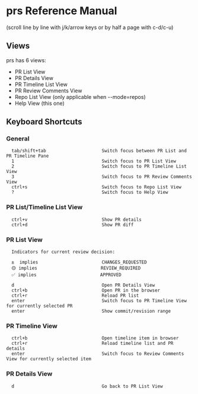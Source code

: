# prs Reference Manual

(scroll line by line with j/k/arrow keys or by half a page with c-d/c-u)

## Views

prs has 6 views:

- PR List View
- PR Details View
- PR Timeline List View
- PR Review Comments View
- Repo List View (only applicable when --mode=repos)
- Help View (this one)

## Keyboard Shortcuts

### General

```text
  tab/shift+tab                     Switch focus between PR List and PR Timeline Pane
  1                                 Switch focus to PR List View
  2                                 Switch focus to PR Timeline List View
  3                                 Switch focus to PR Review Comments View
  ctrl+s                            Switch focus to Repo List View
  ?                                 Switch focus to Help View
```

### PR List/Timeline List View


```text
  ctrl+v                            Show PR details
  ctrl+d                            Show PR diff
```

### PR List View

```text
  Indicators for current review decision:

  ±  implies                        CHANGES_REQUESTED
  🟡 implies                        REVIEW_REQUIRED
  ✅ implies                        APPROVED

  d                                 Open PR Details View
  ctrl+b                            Open PR in the browser
  ctrl+r                            Reload PR list
  enter                             Switch focus to PR Timeline View for currently selected PR
  enter                             Show commit/revision range
```

### PR Timeline View

```text
  ctrl+b                            Open timeline item in browser
  ctrl+r                            Reload timeline list and PR details
  enter                             Switch focus to Review Comments View for currently selected item
```

### PR Details View

```text
  d                                 Go back to PR List View
```
